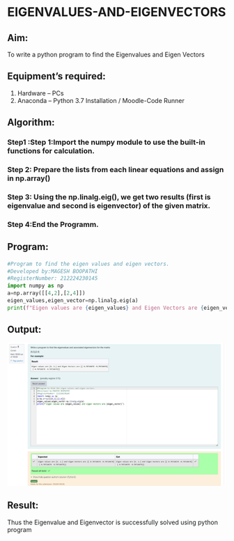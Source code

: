 # EIGENVALUES-AND-EIGENVECTORS
## Aim:
To write a python program to find the Eigenvalues and Eigen Vectors
## Equipment’s required:
1. 	Hardware – PCs
2. 	Anaconda – Python 3.7 Installation / Moodle-Code Runner
## Algorithm:
### Step1 :Step 1:Import the numpy module to use the built-in functions for calculation.
### Step 2: Prepare the lists from each linear equations and assign in np.array()
### Step 3: Using the np.linalg.eig(),  we get two results (first is eigenvalue and second is eigenvector) of the given matrix.
### Step 4:End the Programm.
## Program:
```python
#Program to find the eigen values and eigen vectors.
#Developed by:MAGESH BOOPATHI
#RegisterNumber: 212224230145
import numpy as np
a=np.array([[4,2],[2,4]])
eigen_values,eigen_vector=np.linalg.eig(a)
print(f"Eigen values are {eigen_values} and Eigen Vectors are {eigen_vector}")
```
## Output:
![](<Screenshot 2025-04-11 112739.png>)
## Result:
Thus the Eigenvalue and Eigenvector is successfully solved using python program
